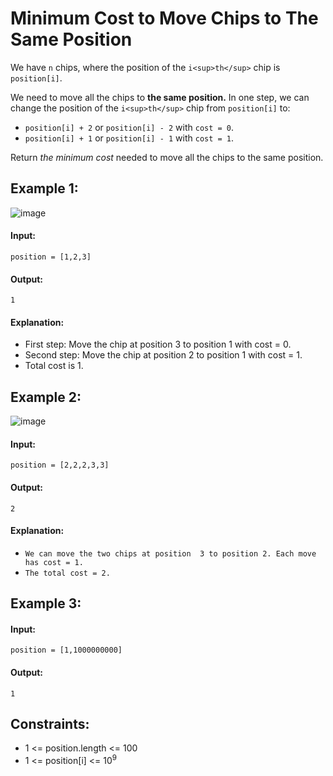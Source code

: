 # Minimum Cost to Move Chips to The Same Position

We have `n` chips, where the position of the `i<sup>th</sup>` chip is `position[i]`.

We need to move all the chips to **the same position.** In one step, we can change the position of the `i<sup>th</sup>` chip from `position[i]` to:
- `position[i] + 2` or `position[i] - 2` with `cost = 0`.
- `position[i] + 1` or `position[i] - 1` with `cost = 1`.

Return *the minimum cost* needed to move all the chips to the same position.

 

## Example 1:
![image](https://user-images.githubusercontent.com/24850908/144881821-1ba61eb2-b029-4672-b785-482ffd3c6e3f.png)

#### Input: 
`position = [1,2,3]`

#### Output: 
`1`

#### Explanation: 
- First step: Move the chip at position 3 to position 1 with cost = 0.
- Second step: Move the chip at position 2 to position 1 with cost = 1.
- Total cost is 1.



## Example 2:
![image](https://user-images.githubusercontent.com/24850908/144881918-a55f49a7-31f1-4bb7-9647-2174db117d79.png)

#### Input: 
`position = [2,2,2,3,3]`

#### Output: 
`2`

#### Explanation: 
- `We can move the two chips at position  3 to position 2. Each move has cost = 1.` 
- `The total cost = 2.`



## Example 3:

#### Input: 
`position = [1,1000000000]`

#### Output: 
`1`
 


## Constraints:
- 1 <= position.length <= 100
- 1 <= position[i] <= 10<sup>9</sup>
